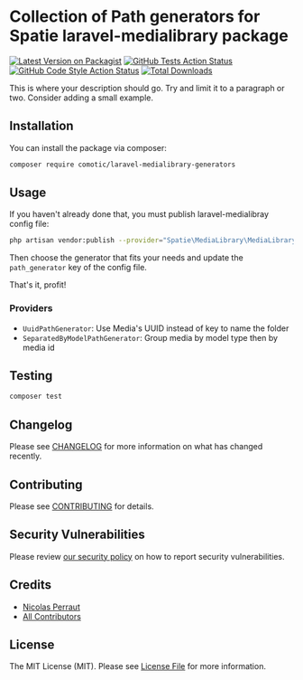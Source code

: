 # Collection of Path generators for Spatie laravel-medialibrary package

[![Latest Version on Packagist](https://img.shields.io/packagist/v/comotic/laravel-medialibrary-generators.svg?style=flat-square)](https://packagist.org/packages/comotic/laravel_medialibrary_generators)
[![GitHub Tests Action Status](https://img.shields.io/github/workflow/status/comotic/laravel-medialibrary-generators/run-tests?label=tests)](https://github.com/comotic/laravel-medialibrary-generators/actions?query=workflow%3ATests+branch%3Amaster)
[![GitHub Code Style Action Status](https://img.shields.io/github/workflow/status/comotic/laravel-medialibrary-generators/Check%20&%20fix%20styling?label=code%20style)](https://github.com/comotic/laravel-medialibrary-generators/actions?query=workflow%3A"Check+%26+fix+styling"+branch%3Amaster)
[![Total Downloads](https://img.shields.io/packagist/dt/comotic/laravel-medialibrary-generators.svg?style=flat-square)](https://packagist.org/packages/comotic/laravel_medialibrary_generators)

This is where your description should go. Try and limit it to a paragraph or two. Consider adding a small example.

## Installation

You can install the package via composer:

```bash
composer require comotic/laravel-medialibrary-generators
```

## Usage

If you haven't already done that, you must publish laravel-medialibray config file:
```bash
php artisan vendor:publish --provider="Spatie\MediaLibrary\MediaLibraryServiceProvider" --tag="config"
```

Then choose the generator that fits your needs and update the `path_generator` key of the config file.

That's it, profit!

### Providers

- `UuidPathGenerator`: Use Media's UUID instead of key to name the folder
- `SeparatedByModelPathGenerator`: Group media by model type then by media id

## Testing

```bash
composer test
```

## Changelog

Please see [CHANGELOG](CHANGELOG.md) for more information on what has changed recently.

## Contributing

Please see [CONTRIBUTING](.github/CONTRIBUTING.md) for details.

## Security Vulnerabilities

Please review [our security policy](../../security/policy) on how to report security vulnerabilities.

## Credits

- [Nicolas Perraut](https://github.com/tuarrep)
- [All Contributors](../../contributors)

## License

The MIT License (MIT). Please see [License File](LICENSE.md) for more information.

